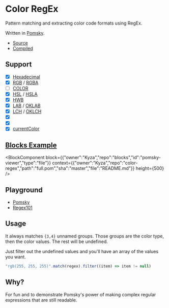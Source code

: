 # Color RegEx

Pattern matching and extracting color code formats using RegEx.

Written in [Pomsky](https://pomsky-lang.org).

- [Source](/full.pom)
- [Compiled](/full.reg)

## Support

- [x] [Hexadecimal](https://w3c.github.io/csswg-drafts/css-color/#hex-color)
- [x] [RGB](https://w3c.github.io/csswg-drafts/css-color/#funcdef-rgb) / [RGBA](https://w3c.github.io/csswg-drafts/css-color/#funcdef-rgba)
- [ ] [COLOR](https://w3c.github.io/csswg-drafts/css-color/#funcdef-color)
- [x] [HSL](https://w3c.github.io/csswg-drafts/css-color/#funcdef-hsl) / [HSLA](https://w3c.github.io/csswg-drafts/css-color/#funcdef-hsla)
- [x] [HWB](https://w3c.github.io/csswg-drafts/css-color/#funcdef-hwb)
- [x] [LAB](https://w3c.github.io/csswg-drafts/css-color/#funcdef-lab) / [OKLAB](https://w3c.github.io/csswg-drafts/css-color/#funcdef-oklab)
- [x] [LCH](https://w3c.github.io/csswg-drafts/css-color/#funcdef-lch) / [OKLCH](https://w3c.github.io/csswg-drafts/css-color/#funcdef-oklch)
- [x] [<named-color>](https://w3c.github.io/csswg-drafts/css-color/#named-colors)
- [x] [<system-color>](https://w3c.github.io/csswg-drafts/css-color/#css-system-colors)
- [x] [currentColor](https://w3c.github.io/csswg-drafts/css-color/#currentcolor-color)

## [Blocks Example](https://blocks.githubnext.com/Kyza/color-regex/blob/trunk/README.md)

<BlockComponent
block={{"owner":"Kyza","repo":"blocks","id":"pomsky-viewer","type":"file"}}
context={{"owner":"Kyza","repo":"color-regex","path":"full.pom","sha":"master","file":"README.md"}}
height={500}
/>

## Playground

- [Pomsky](https://playground.pomsky-lang.org/?text=)
- [Regex101](https://regex101.com/r/nYVb24/)

## Usage

It always matches `{3,4}` unnamed groups. Those groups are the color type, then the color values. The rest will be undefined.

Just filter out the undefined values and you'll have an array of the values you want.

```js
"rgb(255, 255, 255)".match(regex).filter((item) => item != null)
```

## Why?

For fun and to demonstrate Pomsky's power of making complex regular expressions that are still readable.
